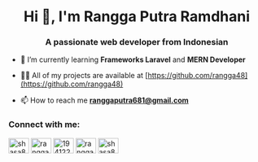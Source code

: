 <h1 align="center">Hi 👋, I'm Rangga Putra Ramdhani</h1>
<h3 align="center">A passionate web developer from Indonesian</h3>

- 🌱 I’m currently learning **Frameworks Laravel** and **MERN Developer**

- 👨‍💻 All of my projects are available at [https://github.com/rangga48](https://github.com/rangga48)

- 📫 How to reach me **ranggaputra681@gmail.com** 


<h3 align="left">Connect with me:</h3>
<p align="left">
<a href="https://twitter.com/shasa8_" target="blank"><img align="center" src="https://raw.githubusercontent.com/rahuldkjain/github-profile-readme-generator/master/src/images/icons/Social/twitter.svg" alt="shasa8_" height="30" width="40" /></a>
<a href="https://linkedin.com/in/rangga-putra-649895191" target="blank"><img align="center" src="https://raw.githubusercontent.com/rahuldkjain/github-profile-readme-generator/master/src/images/icons/Social/linked-in-alt.svg" alt="rangga-putra-649895191" height="30" width="40" /></a>
<a href="https://stackoverflow.com/users/19412217" target="blank"><img align="center" src="https://raw.githubusercontent.com/rahuldkjain/github-profile-readme-generator/master/src/images/icons/Social/stack-overflow.svg" alt="19412217" height="30" width="40" /></a>
<a href="https://fb.com/ranggaramdhani8" target="blank"><img align="center" src="https://raw.githubusercontent.com/rahuldkjain/github-profile-readme-generator/master/src/images/icons/Social/facebook.svg" alt="ranggaramdhani8" height="30" width="40" /></a>
<a href="https://instagram.com/shasa8__" target="blank"><img align="center" src="https://raw.githubusercontent.com/rahuldkjain/github-profile-readme-generator/master/src/images/icons/Social/instagram.svg" alt="shasa8__" height="30" width="40" /></a>
</p>

